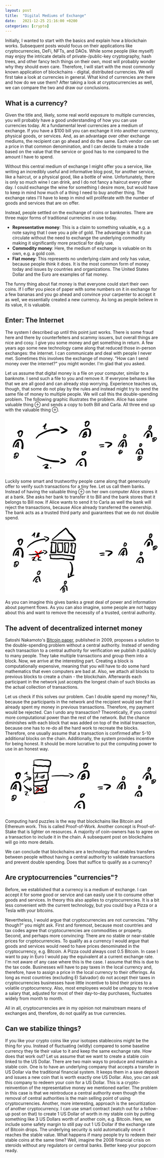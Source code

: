 ```yaml
---
layout: post
title:  "Digital Mediums of Exchange"
date:   2021-12-25 21:16:00 +0200
categories: [crypto]
---
```


Initially, I wanted to start with the basics and explain how a blockchain works.
Subsequent posts would focus on their applications like cryptocurrencies, DeFi, NFTs, and DAOs.
While some people (like myself) may enjoy the intricate details of private-/public-key cryptography,
hash trees, and other fancy tech things on their own, most will probably wonder why they should even care.
Therefore, I will start with the most commonly known application of blockchains - digital, distributed currencies.
We will first take a look at currencies in general.
What kind of currencies are there and how do we use them?
After taking a look at cryptocurrencies as well, we can compare the two and draw our conclusions.

## What is a currency?

Given the title and, likely, some real world exposure to multiple currencies, you will probably have a good
understanding of how you can use currencies today.
At a fundamental level currencies are a medium of exchange.
If you have a $100 bill you can exchange it into another currency, physical goods, or services.
And, as an advantage over other exchange mediums, the recipient can go ahead and do the same.
Each vendor can set a price in that common denomination, and I can decide to make a trade based on the value that
the service or good has to me compared to the amount I have to spend.

Without this central medium of exchange I might offer you a service, like writing an incredibly useful and informative
blog post, for another service, like a haircut, or a physical good, like a bottle of wine.
Unfortunately, there is only so much wine I can drink, and I do not fancy a haircut every other day.
I could exchange the wine for something I desire more, but would have to keep in mind how much of a thing I need to buy
another thing.
The exchange rates I'll have to keep in mind will proliferate with the number of goods and services that are on offer.

Instead, people settled on the exchange of coins or banknotes.
There are three major forms of traditional currencies in use today.

- **Representative money**: This is a claim to something valuable, e.g. a note saying that I owe you a pile of gold.
  The advantage is that it can circulate without the need to exchange the underlying commodity making it significantly
  more practical for daily use.
- **Commodity money**: Here, the medium of exchange is valuable on its own, e.g. a gold coin.
- **Fiat money**: This represents no underlying claim and only has value, because people think it does. It is the most
  common form of money today and issues by countries and organizations. The United States Dollar and the Euro are examples
  of fiat money.

The funny thing about fiat money is that everyone could start their own coins.
If I offer you piece of paper with some numbers on it in exchange for a few bananas and you go ahead and convince your
carpenter to accept it as well, we essentially created a new currency.
As long as people believe in its value, it is valuable.

## Enter: The Internet

The system I described up until this point just works.
There is some fraud here and there by counterfeiters and scammy issuers, but overall things are nice and cosy.
I give you some money and get something in return.
A few years ago some new technology came along that reduced those in-person exchanges: the internet.
I can communicate and deal with people I never met.
Sometimes this involves the exchange of money.
"How can I send money over the internet?" you might wonder.
I'm glad that you asked.

Let us assume that digital money is a file on your computer, similar to a banknote.
I send such a file to you and remove it.
If everyone behaves like that we are all good and can already stop worrying.
Experience teaches us, though, that some do not play by the rules and instead might try
to send the same file of money to multiple people.
We will call this the double-spending problem.
The following graphic illustrates the problem.
Alice has some valuable thing $\oplus$ and sends a copy to both Bill and Carla.
All three end up with the valuable thing $\oplus$.

![Naive transactions](/assets/2021-12-12-cryptocurrencies/naive-exchange.png)

Luckily some smart and trustworthy people came along that generously offer to verify such transactions for
a tiny fee.
Let us call them banks.
Instead of having the valuable thing $\oplus$ on her own computer Alice stores it at a bank.
She asks her bank to transfer it to Bill and the bank stores that it belongs to Bill now.
If Alice wants to send it to Carla as well the bank will reject the transactions, because Alice already transferred
the ownership.
The bank acts as a trusted third party and guarantees that we do not double spend.

![Trusted Third Party](/assets/2021-12-12-cryptocurrencies/trusted-third-party.png)

As you can imagine this gives banks a great deal of power and information about payment flows.
As you can also imagine, some people are not happy about this and want to remove the necessity of a trusted, central
authority.

## The advent of decentralized internet money

Satoshi Nakamoto's [Bitcoin paper](https://bitcoin.org/bitcoin.pdf), published in 2009, proposes a solution to the
double-spending problem without a central authority.
Instead of sending each transaction to a central authority for verification we publish it publicly to many people.
They take multiple transactions and group them into a block.
Now, we arrive at the interesting part.
Creating a block is computationally expensive, meaning that you will have to do some hard mathematics that even computers
are bad at.
Also, we attach all blocks to previous blocks to create a chain - the blockchain.
Afterwards each participant in the network just accepts the longest chain of such blocks as the actual collection of
transactions.

Let us check if this solves our problem.
Can I double spend my money? No, because the participants in the network and the recipient would see that I already spent
my money in previous transactions. Therefore, my payment would be rejected.
Can I undo any transaction? Theoretically, if you control more computational power than the rest of the network.
But the chance diminishes with each block that was added on top of the initial transaction, because one has to re-do
all the hard work to recreate the blocks.
Therefore, one usually assume that a transaction is confirmed after 5-10 additional blocks on the chain.
Additionally, the system provides incentive for being honest.
It should be more lucrative to put the computing power to use in an honest way.

![Blockchain transactions](/assets/2021-12-12-cryptocurrencies/blockchain.png)

Computing hard puzzles is the way that blockchains like Bitcoin and Ethereum work.
This is called Proof-of-Work.
Another concept is Proof-of-Stake that is lighter on resources.
A majority of coin-owners has to agree on a transaction to include it in the chain.
A subsequent post on blockchains will go into more details.

We can conclude that blockchains are a technology that enables transfers between people without having a central
authority to validate transactions and prevent double spending.
Does that suffice to qualify as a currency?

## Are cryptocurrencies "currencies"?

Before, we established that a currency is a medium of exchange.
I can accept it for some good or service and can easily use it to consume other goods and services.
In theory this also applies to cryptocurrencies.
It is a bit less convenient with the current technology, but you could buy a Pizza or a Tesla with your bitcoins.

Nevertheless, I would argue that cryptocurrencies are not currencies.
"Why though?" you might ask.
First and foremost, because most countries and tax codes agree that cryptocurrencies are commodities or property.
Second, and perhaps more convincing: There are no stable or near-stable prices for cryptocurrencies.
To qualify as a currency I would argue that goods and services would need to have prices denominated in the cryptocurrency,
e.g. Bitcoin.
A Pizza could always cost 0.5 Bitcoin.
In case I want to pay in Euro I would pay the equivalent at a current exchange rate.
I'm not aware of any case where this is the case.
I assume that this is due to the tax code.
Businesses will have to pay taxes in the local currency and, therefore, have to assign a price in the local currency
to their offerings.
As long as most countries (excluding El Salvador) do not accept their taxes in cryptocurrencies businesses have little
incentive to bind their prices to a volatile cryptocurrency.
Also, most employees would be unhappy to receive a salary that, adjusted for most of their day-to-day purchases,
fluctuates widely from month to month.

All in all, cryptocurrencies are in my opinion not mainstream means of exchanges and, therefore, do not qualify as
true currencies.

## Can we stabilize things?

If you like your crypto coins like your isotopes stablecoins might be the thing for you.
Instead of fluctuating (wildly) compared to some baseline currency they tie their value to it and keep the same
exchange rate.
How does that work out?
Let us assume that we want to create a stable coin linked to the US Dollar.
There are two main ways to produce and maintain a stable coin.
One is to have an underlying company that accepts a transfer in US Dollar via the traditional financial system.
It keeps them in a save deposit and issues a new coin that is worth exactly one US Dollar.
Also, you can ask this company to redeem your coin for a US Dollar.
This is a crypto-reinvention of the representative money we mentioned earlier.
The problem in this case is that we reintroduce a central authority even though the removal of central authorities
is the main selling point of using cryptocurrencies.
Another, more interesting, approach is the securitization of another cryptocurrency.
I can use smart contract (watch out for a follow-up post on that) to create 1 US Dollar of worth in my stable coin
by putting something like 3 US Dollars worth of another coin, e.g. Bitcoin.
Here, we include some safety margin to still pay out 1 US Dollar if the exchange rate of Bitcoin drops.
The underlying security is sold automatically once it reaches the stable value.
What happens if many people try to redeem their stable coins at the same time?
Well, imagine the 2008 financial crisis on steroids without any regulators or central banks.
Better keep your popcorn ready.
